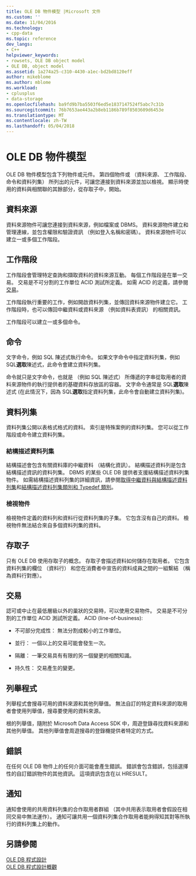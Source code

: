 ```yaml
---
title: OLE DB 物件模型 |Microsoft 文件
ms.custom: ''
ms.date: 11/04/2016
ms.technology:
- cpp-data
ms.topic: reference
dev_langs:
- C++
helpviewer_keywords:
- rowsets, OLE DB object model
- OLE DB, object model
ms.assetid: 1a274a25-c310-4430-a1ec-bd2bd8120eff
author: mikeblome
ms.author: mblome
ms.workload:
- cplusplus
- data-storage
ms.openlocfilehash: ba9fd9b7ba5503f6ed5e1837147524f5abc7c31b
ms.sourcegitcommit: 76b7653ae443a2b8eb1186b789f8503609d6453e
ms.translationtype: MT
ms.contentlocale: zh-TW
ms.lasthandoff: 05/04/2018
---
```

# <a name="ole-db-object-model"></a>OLE DB 物件模型
OLE DB 物件模型包含下列物件或元件。 第四個物件或 （資料來源、 工作階段、 命令和資料列集） 所列出的元件，可讓您連接到資料來源並加以檢視。 顯示時使用的資料與相關聯的其餘部分，從存取子中，開始。  
  
## <a name="data-sources"></a>資料來源  
 資料來源物件可讓您連接到資料來源，例如檔案或 DBMS。 資料來源物件建立和管理連線，並包含權限和驗證資訊 （例如登入名稱和密碼）。 資料來源物件可以建立一或多個工作階段。  
  
## <a name="sessions"></a>工作階段  
 工作階段會管理特定查詢和擷取資料的資料來源互動。 每個工作階段是在單一交易。 交易是不可分割的工作單位 ACID 測試所定義。 如需 ACID 的定義，請參閱[交易](#vcconoledbcomponents_transactions)。  
  
 工作階段執行重要的工作，例如開啟資料列集，並傳回資料來源物件建立它。 工作階段時，也可以傳回中繼資料或資料來源 （例如資料表資訊） 的相關資訊。  
  
 工作階段可以建立一或多個命令。  
  
## <a name="commands"></a>命令  
 文字命令，例如 SQL 陳述式執行命令。 如果文字命令中指定資料列集，例如 SQL**選取**陳述式，此命令會建立資料列集。  
  
 命令就只是文字命令，也就是 （例如 SQL 陳述式） 所傳遞的字串從取用者的資料來源物件的執行提供者的基礎資料存放區的容器。 文字命令通常是 SQL**選取**陳述式 (在此情況下，因為 SQL**選取**指定資料列集，此命令會自動建立資料列集)。  
  
## <a name="rowsets"></a>資料列集  
 資料列集公開以表格式格式的資料。 索引是特殊案例的資料列集。 您可以從工作階段或命令建立資料列集。  
  
### <a name="schema-rowsets"></a>結構描述資料列集  
 結構描述會包含有關資料庫的中繼資料 （結構化資訊）。 結構描述資料列是包含結構描述資訊的資料列集。 DBMS 的某些 OLE DB 提供者支援結構描述資料列集物件。 如需結構描述資料列集的詳細資訊，請參閱[取得中繼資料與結構描述資料列集](../../data/oledb/obtaining-metadata-with-schema-rowsets.md)和[結構描述資料列集類別和 Typedef 類別](../../data/oledb/schema-rowset-classes-and-typedef-classes.md)。  
  
### <a name="view-objects"></a>檢視物件  
 檢視物件定義的資料列和資料行從資料列集的子集。 它包含沒有自己的資料。 檢視物件無法結合來自多個資料列集的資料。  
  
## <a name="accessors"></a>存取子  
 只有 OLE DB 使用存取子的概念。 存取子會描述資料如何儲存在取用者。 它包含資料列集的欄位 （資料行） 和您在消費者中宣告的資料成員之間的一組繫結 （稱為資料行對應）。  
  
##  <a name="vcconoledbcomponents_transactions"></a> 交易  
 認可或中止在最低層級以外的巢狀的交易時，可以使用交易物件。 交易是不可分割的工作單位 ACID 測試所定義。 ACID (line-of-business):  
  
-   不可部分完成性： 無法分割成較小的工作單位。  
  
-   並行： 一個以上的交易可能會發生一次。  
  
-   隔離： 一筆交易具有有限的另一個變更的相關知識。  
  
-   持久性： 交易產生的變更。  
  
## <a name="enumerators"></a>列舉程式  
 列舉程式會搜尋可用的資料來源和其他列舉值。 無法自訂的特定資料來源的取用者會使用列舉值，搜尋要使用的資料來源。  
  
 根的列舉值，隨附於 Microsoft Data Access SDK 中，周遊登錄尋找資料來源和其他列舉值。 其他列舉值會周遊搜尋的登錄機提供者特定的方式。  
  
## <a name="errors"></a>錯誤  
 在任何 OLE DB 物件上的任何介面可能會產生錯誤。 錯誤會包含錯誤，包括選擇性的自訂錯誤物件的其他資訊。 這項資訊包含在以 HRESULT。  
  
## <a name="notifications"></a>通知  
 通知會使用的共用資料列集的合作取用者群組 （其中共用表示取用者會假設在相同交易中無法運作）。 通知可讓共用一個資料列集合作取用者能夠得知其對等所執行的資料列集上的動作。  
  
## <a name="see-also"></a>另請參閱  
 [OLE DB 程式設計](../../data/oledb/ole-db-programming.md)   
 [OLE DB 程式設計概觀](../../data/oledb/ole-db-programming-overview.md)